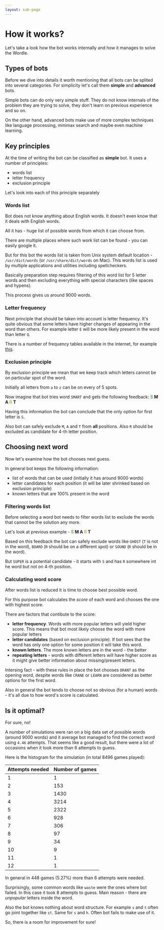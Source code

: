 ```yaml
---
layout: sub-page
---
```

# How it works?

Let's take a look how the bot works internally and how it manages to solve the Wordle.

## Types of bots

Before we dive into details it worth mentioning that all bots can be splited into several categories. For simplicity let's call them **simple** and **advanced** bots.

Simple bots can do only very simple stuff. They do not know internals of the problem they are trying to solve, they don't learn on previous experience and so on.

On the other hand, advanced bots make use of more complex techniques like language processing, minimax search and maybe even machine learning.

## Key principles

At the time of writing the bot can be classified as **simple** bot. It uses a number of principles:
- words list
- letter frequency
- exclusion principle

Let's look into each of this principle separately

### Words list

Bot does not know anything about English words. It doesn't even know that it deals with English words.

All it has - huge list of possible words from which it can choose from.

There are multiple places where such work list can be found - you can easily google it. 

But for this bot the words list is taken from Unix system default location - `/usr/dict/words` (or `/usr/share/dict/words` on Mac). This words list is used by multiple applications and utilities including spellcheckers.

Basically preparation step requires filtering of this word list for 5 letter words and then excluding everything with special characters (like spaces and hypens).

This process gives us around 9000 words.

### Letter frequency

Next principle that should be taken into account is letter frequency. It's quite obvious that some letters have higher changes of appearing in the word than others. For example letter `E` will be more likely present in the word than letter `Q`.

There is a number of frequency tables available in the internet, for example [this](https://www3.nd.edu/~busiforc/handouts/cryptography/letterfrequencies.html).

### Exclusion principle

By exclusion principle we mean that we keep track which letters cannot be on particular spot of the word.

Initially all letters from `a` to `z` can be on every of 5 spots.

Now imagine that bot tries word `SMART` and gets the following feedback: **<span style="color: #6aaa64">S</span> <span>M A</span> <span style="color: #c9b458">R</span> <span>T</span>**

Having this information the bot can conclude that the only option for first letter is `S`.

Also bot can safely exclude `M`, `A` and `T` from **all** positions. Also `R` should be excluded as candidate for 4-th letter position.

## Choosing next word

Now let's examine how the bot chooses next guess.

In general bot keeps the following information:
- list of words that can be used (initially it has around 9000 words)
- letter candidates for each position (it will be later shrinked based on exclusion principle)
- known letters that are 100% present in the word

### Filtering words list

Before selecting a word bot needs to filter words list to exclude the words that cannot be the solution any more.

Let's look at previous example - **<span style="color: #6aaa64">S</span> <span>M A</span> <span style="color: #c9b458">R</span> <span>T</span>**

Based on this feedback the bot can safely exclude words like `GHOST` (`T` is not in the word), `BOARD` (`R` should be on a different spot) or `SOUND` (`R` should be in the word).

But `SUPER` is a potential candidate - it starts with `S` and has `R` somewhere int he word but not on 4-th position.

### Calculating word score

After words list is reduced it is time to choose best possible word.

For this purpose bot calculates the *score* of each word and chooses the one with highest score.

There are factors that contibute to the score:
- **letter frequency**. Words with more popular letters will yield higher score. This means that bot most likely choose the word with more popular letters
- **letter candidates** (based on exclusion principle). If bot sees that the word has only one option for some position it will take this word.
- **known letters**. The more known letters are in the word - the better
- **repeating letters** - words with different letters will have higher score as it might give better information about missing/present letters.

Intersing fact - with these rules in place the bot chooses `DRANT` as the opening word, despite words like `CRANE` or `LEARN` are considered as better options for the first word.

Also in general the bot tends to choose not so obvious (for a human) words - it's all due to how word's score is calculated.

## Is it optimal?

For sure, no!

A number of simulations were ran on a big data set of possible words (around 9000 words) and it average bot managed to find the correct word using `4.46` attempts. That seems like a good result, but there were a lot of occasions when it took more than 6 attempts to guess.

Here is the histogram for the simulation (in total 8496 games played):

| Attempts needed | Number of games |
|:----------------|:----------------|
| 1 | 1 |
| 2 | 153 |
| 3 | 1430 |
| 4 | 3214 |
| 5 | 2322 |
| 6 | 928 |
| 7 | 306 |
| 8 | 97 |
| 9 | 34 |
| 10 | 9 |
| 11 | 1 |
| 12 | 1 |

In general in 448 games (5.27%) more than 6 attempts were needed.

Surprisingly, some common words like `waste` were the ones where bot failed. In this case it took 8 attempts to guess. Main reason - there are *unpopular* letters inside the word.

Also the bot knows nothing about word structure. For example `s` and `t` often go joint together like `st`. Same for `s` and `h`. Often bot fails to make use of it.

So, there is a room for improvement for sure!